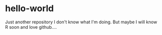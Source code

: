 # hello-world
Just another repository
I don't know what I'm doing. But maybe I will know R soon and love github.... 
